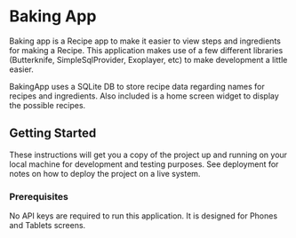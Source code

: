 # Baking App

Baking app is a Recipe app to make it easier to view steps and ingredients for making a Recipe. This application makes use of a few different libraries (Butterknife, SimpleSqlProvider, Exoplayer, etc) to make development a little easier.

BakingApp uses a SQLite DB to store recipe data regarding names for recipes and ingredients. Also included is a home screen widget to display the possible recipes.

## Getting Started

These instructions will get you a copy of the project up and running on your local machine for development and testing purposes. See deployment for notes on how to deploy the project on a live system.

### Prerequisites

No API keys are required to run this application. It is designed for Phones and Tablets screens.
